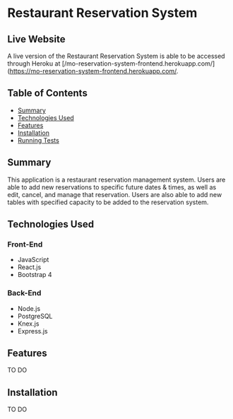 # Restaurant Reservation System

## Live Website
A live version of the Restaurant Reservation System is able to be accessed through Heroku at [/mo-reservation-system-frontend.herokuapp.com/](https://mo-reservation-system-frontend.herokuapp.com/. 

## Table of Contents
* [Summary](#summary)
* [Technologies Used](#technologies-used)
* [Features](#features)
* [Installation](#installation)
* [Running Tests](#running-tests)

## Summary
This application is a restaurant reservation management system. Users are able to add new reservations to specific future dates & times, as well as edit, cancel, and manage that reservation. Users are also able to add new tables with specified capacity to be added to the reservation system. 

## Technologies Used
### Front-End
* JavaScript
* React.js
* Bootstrap 4

### Back-End
* Node.js
* PostgreSQL
* Knex.js
* Express.js

## Features
TO DO

## Installation
TO DO
